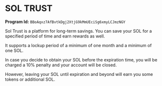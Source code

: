 # **SOL TRUST**

**Program Id:** `BBoAqxz7AfBvtkDgj2XtjG9kMmUEciSg6xmyLCJmzNGY`

Sol Trust is a platform for long-term savings. You can save your SOL for a specified period of time and earn rewards as well.

It supports a lockup period of a minimum of one month and a minimum of one SOL.

In case you decide to obtain your SOL before the expiration time, you will be charged a 10% penalty and your account will be closed.

However, leaving your SOL until expiration and beyond will earn you some tokens or additional SOL.


